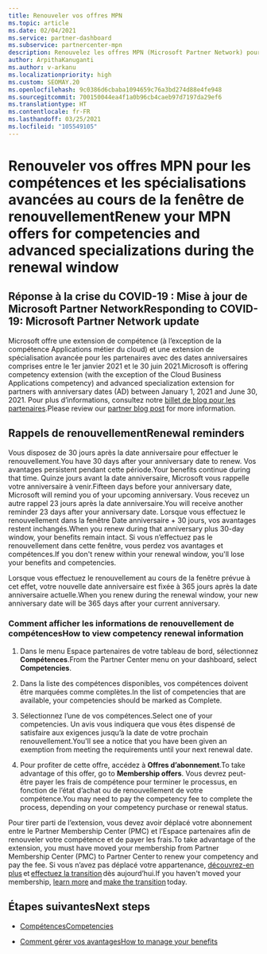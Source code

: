 ```yaml
---
title: Renouveler vos offres MPN
ms.topic: article
ms.date: 02/04/2021
ms.service: partner-dashboard
ms.subservice: partnercenter-mpn
description: Renouvelez les offres MPN (Microsoft Partner Network) pour les compétences et les spécialisations avancées - la fenêtre de renouvellement commence à l’anniversaire de la date d’achat plus un jour.
author: ArpithaKanuganti
ms.author: v-arkanu
ms.localizationpriority: high
ms.custom: SEOMAY.20
ms.openlocfilehash: 9c0386d6cbaba1094659c76a3bd274d88e4fe948
ms.sourcegitcommit: 700150044ea4f1a0b96cb4caeb97d7197da29ef6
ms.translationtype: HT
ms.contentlocale: fr-FR
ms.lasthandoff: 03/25/2021
ms.locfileid: "105549105"
---
```

# <a name="renew-your-mpn-offers-for-competencies-and-advanced-specializations-during-the-renewal-window"></a><span data-ttu-id="e67d0-103">Renouveler vos offres MPN pour les compétences et les spécialisations avancées au cours de la fenêtre de renouvellement</span><span class="sxs-lookup"><span data-stu-id="e67d0-103">Renew your MPN offers for competencies and advanced specializations during the renewal window</span></span>

## <a name="responding-to-covid-19-microsoft-partner-network-update"></a><span data-ttu-id="e67d0-104">Réponse à la crise du COVID-19 : Mise à jour de Microsoft Partner Network</span><span class="sxs-lookup"><span data-stu-id="e67d0-104">Responding to COVID-19: Microsoft Partner Network update</span></span>

<span data-ttu-id="e67d0-105">Microsoft offre une extension de compétence (à l’exception de la compétence Applications métier du cloud) et une extension de spécialisation avancée pour les partenaires avec des dates anniversaires comprises entre le 1er janvier 2021 et le 30 juin 2021.</span><span class="sxs-lookup"><span data-stu-id="e67d0-105">Microsoft is offering competency extension (with the exception of the Cloud Business Applications competency) and advanced specialization extension for partners with anniversary dates (AD) between January 1, 2021 and June 30, 2021.</span></span> <span data-ttu-id="e67d0-106">Pour plus d’informations, consultez notre [billet de blog pour les partenaires](https://blogs.partner.microsoft.com/mpn/responding-to-covid-19-microsoft-partner-network/).</span><span class="sxs-lookup"><span data-stu-id="e67d0-106">Please review our [partner blog post](https://blogs.partner.microsoft.com/mpn/responding-to-covid-19-microsoft-partner-network/) for more information.</span></span>

## <a name="renewal-reminders"></a><span data-ttu-id="e67d0-107">Rappels de renouvellement</span><span class="sxs-lookup"><span data-stu-id="e67d0-107">Renewal reminders</span></span>

<span data-ttu-id="e67d0-108">Vous disposez de 30 jours après la date anniversaire pour effectuer le renouvellement.</span><span class="sxs-lookup"><span data-stu-id="e67d0-108">You have 30 days after your anniversary date to renew.</span></span> <span data-ttu-id="e67d0-109">Vos avantages persistent pendant cette période.</span><span class="sxs-lookup"><span data-stu-id="e67d0-109">Your benefits continue during that time.</span></span> <span data-ttu-id="e67d0-110">Quinze jours avant la date anniversaire, Microsoft vous rappelle votre anniversaire à venir.</span><span class="sxs-lookup"><span data-stu-id="e67d0-110">Fifteen days before your anniversary date, Microsoft will remind you of your upcoming anniversary.</span></span> <span data-ttu-id="e67d0-111">Vous recevez un autre rappel 23 jours après la date anniversaire.</span><span class="sxs-lookup"><span data-stu-id="e67d0-111">You will receive another reminder 23 days after your anniversary date.</span></span> <span data-ttu-id="e67d0-112">Lorsque vous effectuez le renouvellement dans la fenêtre Date anniversaire + 30 jours, vos avantages restent inchangés.</span><span class="sxs-lookup"><span data-stu-id="e67d0-112">When you renew during that anniversary plus 30-day window, your benefits remain intact.</span></span> <span data-ttu-id="e67d0-113">Si vous n’effectuez pas le renouvellement dans cette fenêtre, vous perdez vos avantages et compétences.</span><span class="sxs-lookup"><span data-stu-id="e67d0-113">If you don't renew within your renewal window, you'll lose your benefits and competencies.</span></span>

<span data-ttu-id="e67d0-114">Lorsque vous effectuez le renouvellement au cours de la fenêtre prévue à cet effet, votre nouvelle date anniversaire est fixée à 365 jours après la date anniversaire actuelle.</span><span class="sxs-lookup"><span data-stu-id="e67d0-114">When you renew during the renewal window, your new anniversary date will be 365 days after your current anniversary.</span></span>

### <a name="how-to-view-competency-renewal-information"></a><span data-ttu-id="e67d0-115">Comment afficher les informations de renouvellement de compétences</span><span class="sxs-lookup"><span data-stu-id="e67d0-115">How to view competency renewal information</span></span>

1. <span data-ttu-id="e67d0-116">Dans le menu Espace partenaires de votre tableau de bord, sélectionnez **Compétences**.</span><span class="sxs-lookup"><span data-stu-id="e67d0-116">From the Partner Center menu on your dashboard, select **Competencies**.</span></span>  

2. <span data-ttu-id="e67d0-117">Dans la liste des compétences disponibles, vos compétences doivent être marquées comme complètes.</span><span class="sxs-lookup"><span data-stu-id="e67d0-117">In the list of competencies that are available, your competencies should be marked as Complete.</span></span>  

3. <span data-ttu-id="e67d0-118">Sélectionnez l’une de vos compétences.</span><span class="sxs-lookup"><span data-stu-id="e67d0-118">Select one of your competencies.</span></span> <span data-ttu-id="e67d0-119">Un avis vous indiquera que vous êtes dispensé de satisfaire aux exigences jusqu’à la date de votre prochain renouvellement.</span><span class="sxs-lookup"><span data-stu-id="e67d0-119">You'll see a notice that you have been given an exemption from meeting the requirements until your next renewal date.</span></span>

4. <span data-ttu-id="e67d0-120">Pour profiter de cette offre, accédez à **Offres d’abonnement**.</span><span class="sxs-lookup"><span data-stu-id="e67d0-120">To take advantage of this offer, go to **Membership offers**.</span></span> <span data-ttu-id="e67d0-121">Vous devrez peut-être payer les frais de compétence pour terminer le processus, en fonction de l’état d’achat ou de renouvellement de votre compétence.</span><span class="sxs-lookup"><span data-stu-id="e67d0-121">You may need to pay the competency fee to complete the process, depending on your competency purchase or renewal status.</span></span>

<span data-ttu-id="e67d0-122">Pour tirer parti de l’extension, vous devez avoir déplacé votre abonnement entre le Partner Membership Center (PMC) et l’Espace partenaires afin de renouveler votre compétence et de payer les frais.</span><span class="sxs-lookup"><span data-stu-id="e67d0-122">To take advantage of the extension, you must have moved your membership from Partner Membership Center (PMC) to Partner Center to renew your competency and pay the fee.</span></span> <span data-ttu-id="e67d0-123">Si vous n’avez pas déplacé votre appartenance, [découvrez-en plus](prepare-pmc-pc-migration.md) et [effectuez la transition](https://partners.microsoft.com/partnerprogram/Welcome.aspx) dès aujourd’hui.</span><span class="sxs-lookup"><span data-stu-id="e67d0-123">If you haven't moved your membership, [learn more](prepare-pmc-pc-migration.md) and [make the transition](https://partners.microsoft.com/partnerprogram/Welcome.aspx) today.</span></span>  

## <a name="next-steps"></a><span data-ttu-id="e67d0-124">Étapes suivantes</span><span class="sxs-lookup"><span data-stu-id="e67d0-124">Next steps</span></span>

- [<span data-ttu-id="e67d0-125">Compétences</span><span class="sxs-lookup"><span data-stu-id="e67d0-125">Competencies</span></span>](learn-about-competencies.md)

- [<span data-ttu-id="e67d0-126">Comment gérer vos avantages</span><span class="sxs-lookup"><span data-stu-id="e67d0-126">How to manage your benefits</span></span>](manage-your-partner-network-benefits.md)

